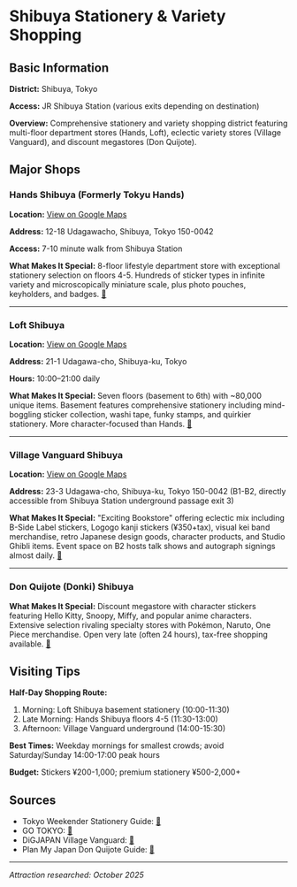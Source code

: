 # Shibuya Stationery & Variety Shopping

## Basic Information

**District:** Shibuya, Tokyo

**Access:** JR Shibuya Station (various exits depending on destination)

**Overview:** Comprehensive stationery and variety shopping district featuring multi-floor department stores (Hands, Loft), eclectic variety stores (Village Vanguard), and discount megastores (Don Quijote).

## Major Shops

### Hands Shibuya (Formerly Tokyu Hands)

**Location:** [View on Google Maps](https://maps.google.com/maps?q=35.660776,139.697608)

**Address:** 12-18 Udagawacho, Shibuya, Tokyo 150-0042

**Access:** 7-10 minute walk from Shibuya Station

**What Makes It Special:** 8-floor lifestyle department store with exceptional stationery selection on floors 4-5. Hundreds of sticker types in infinite variety and microscopically miniature scale, plus photo pouches, keyholders, and badges. [🔗](https://www.tokyoweekender.com/things-to-do-in-tokyo/where-to-shop-for-japanese-stationery-in-tokyo/)

---

### Loft Shibuya

**Location:** [View on Google Maps](https://maps.google.com/maps?q=35.661894,139.698776)

**Address:** 21-1 Udagawa-cho, Shibuya-ku, Tokyo

**Hours:** 10:00–21:00 daily

**What Makes It Special:** Seven floors (basement to 6th) with ~80,000 unique items. Basement features comprehensive stationery including mind-boggling sticker collection, washi tape, funky stamps, and quirkier stationery. More character-focused than Hands. [🔗](https://www.gotokyo.org/en/spot/445/index.html)

---

### Village Vanguard Shibuya

**Location:** [View on Google Maps](https://maps.google.com/maps?q=35.659776,139.699608)

**Address:** 23-3 Udagawa-cho, Shibuya-ku, Tokyo 150-0042 (B1-B2, directly accessible from Shibuya Station underground passage exit 3)

**What Makes It Special:** "Exciting Bookstore" offering eclectic mix including B-Side Label stickers, Logogo kanji stickers (¥350+tax), visual kei band merchandise, retro Japanese design goods, character products, and Studio Ghibli items. Event space on B2 hosts talk shows and autograph signings almost daily. [🔗](https://digjapan.travel/en/blog/id=12072)

---

### Don Quijote (Donki) Shibuya

**What Makes It Special:** Discount megastore with character stickers featuring Hello Kitty, Snoopy, Miffy, and popular anime characters. Extensive selection rivaling specialty stores with Pokémon, Naruto, One Piece merchandise. Open very late (often 24 hours), tax-free shopping available. [🔗](https://www.planmyjapan.com/don-quijote-store-japan-donki/)

## Visiting Tips

**Half-Day Shopping Route:**
1. Morning: Loft Shibuya basement stationery (10:00-11:30)
2. Late Morning: Hands Shibuya floors 4-5 (11:30-13:00)
3. Afternoon: Village Vanguard underground (14:00-15:30)

**Best Times:** Weekday mornings for smallest crowds; avoid Saturday/Sunday 14:00-17:00 peak hours

**Budget:** Stickers ¥200-1,000; premium stationery ¥500-2,000+

## Sources

- Tokyo Weekender Stationery Guide: [🔗](https://www.tokyoweekender.com/things-to-do-in-tokyo/where-to-shop-for-japanese-stationery-in-tokyo/)
- GO TOKYO: [🔗](https://www.gotokyo.org/en/spot/445/index.html)
- DiGJAPAN Village Vanguard: [🔗](https://digjapan.travel/en/blog/id=12072)
- Plan My Japan Don Quijote Guide: [🔗](https://www.planmyjapan.com/don-quijote-store-japan-donki/)

---

*Attraction researched: October 2025*
